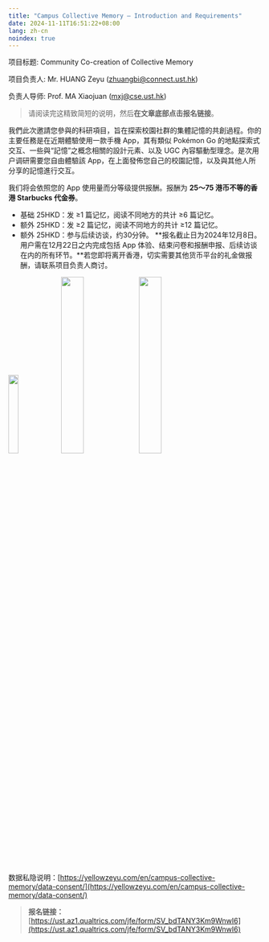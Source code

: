 ```yaml
---
title: "Campus Collective Memory — Introduction and Requirements"
date: 2024-11-11T16:51:22+08:00
lang: zh-cn
noindex: true
---
```


项目标题: Community Co-creation of Collective Memory

项目负责人: Mr. HUANG Zeyu (zhuangbi@connect.ust.hk)

负责人导师: Prof. MA Xiaojuan (mxj@cse.ust.hk)

> 请阅读完这精致简短的说明，然后**在文章底部点击报名链接**。

我們此次邀請您參與的科研項目，旨在探索校園社群的集體記憶的共創過程。你的主要任務是在近期體驗使用一款手機 App，其有類似 Pokémon Go 的地點探索式交互、一些與“記憶”之概念相關的設計元素、以及 UGC 內容驅動型理念。是次用户调研需要您自由體驗該 App，在上面發佈您自己的校園記憶，以及與其他人所分享的記憶進行交互。

我们将会依照您的 App 使用量而分等级提供报酬。报酬为 **25～75 港币不等的香港 Starbucks 代金券**。
* 基础 25HKD：发 ≥1 篇记忆，阅读不同地方的共计 ≥6 篇记忆。
* 额外 25HKD：发 ≥2 篇记忆，阅读不同地方的共计 ≥12 篇记忆。
* 额外 25HKD：参与后续访谈，约30分钟。
**报名截止日为2024年12月8日。用户需在12月22日之内完成包括 App 体验、结束问卷和报酬申报、后续访谈在内的所有环节。**若您即将离开香港，切实需要其他货币平台的礼金做报酬，请联系项目负责人商讨。

<img src="/campus-collective-memory/introduction/1.jpg" style="max-width: 300px; width: 20%">
<img src="/campus-collective-memory/introduction/real-world-1.jpg" style="max-width: 300px; width: 30%">
<img src="/campus-collective-memory/introduction/real-world-2.jpg" style="max-width: 300px; width: 30%">

数据私隐说明：[https://yellowzeyu.com/en/campus-collective-memory/data-consent/](https://yellowzeyu.com/en/campus-collective-memory/data-consent/)

> **报名链接：**[https://ust.az1.qualtrics.com/jfe/form/SV_bdTANY3Km9WnwI6](https://ust.az1.qualtrics.com/jfe/form/SV_bdTANY3Km9WnwI6)